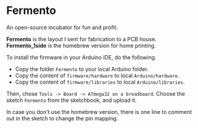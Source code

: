 Fermento
========

An open-source incubator for fun and profit.

__Fermento__ is the layout I sent for fabrication to a PCB house.
__Fermento_1side__ is the homebrew version for home printing.

To install the firmware in your Arduino IDE, do the following.

* Copy the folder `Fermento` to your local Arduino folder.
* Copy the content of `firmware/hardware` to local `Arduino/hardware`.
* Copy the content of `firmware/libraries` to local `Arduino/libraries`.

Then, chose `Tools -> Board -> ATmega32 on a breadboard`. Choose the sketch
`Fermento` from the sketchbook, and upload it.

In case you don't use the homebrew version, there is one line to comment out in
the sketch to change the pin mapping.
